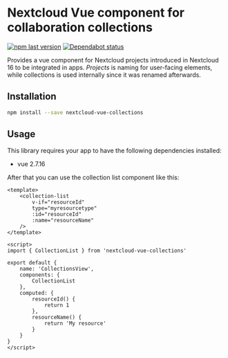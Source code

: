 # Nextcloud Vue component for collaboration collections

[![npm last version](https://img.shields.io/npm/v/nextcloud-vue-collections.svg?style=flat-square)](https://www.npmjs.com/package/nextcloud-vue-collections) [![Dependabot status](https://img.shields.io/badge/Dependabot-enabled-brightgreen.svg?longCache=true&style=flat-square&logo=dependabot)](https://dependabot.com)

Provides a vue component for Nextcloud projects introduced in Nextcloud 16 to be integrated in apps. *Projects* is naming for user-facing elements, while collections is used internally since it was renamed afterwards.

## Installation

```sh
npm install --save nextcloud-vue-collections
```


## Usage

This library requires your app to have the following dependencies installed:

- vue 2.7.16

After that you can use the collection list component like this:

```vue
<template>
	<collection-list 
		v-if="resourceId" 
		type="myresourcetype" 
		:id="resourceId" 
		:name="resourceName" 
	/>
</template>

<script>
import { CollectionList } from 'nextcloud-vue-collections'

export default {
	name: 'CollectionsView',
	components: {
		CollectionList
	},
	computed: {
		resourceId() {
			return 1
		},
		resourceName() {
			return 'My resource'
		}
	}
}
</script>
```
